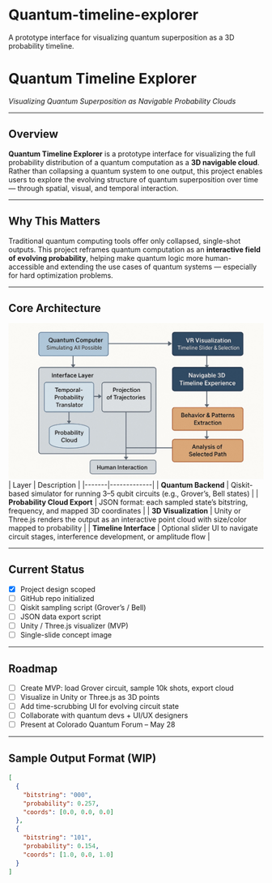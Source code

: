 # Quantum-timeline-explorer
A prototype interface for visualizing quantum superposition as a 3D probability timeline.
# Quantum Timeline Explorer  
*Visualizing Quantum Superposition as Navigable Probability Clouds*

---

## Overview

**Quantum Timeline Explorer** is a prototype interface for visualizing the full probability distribution of a quantum computation as a **3D navigable cloud**. Rather than collapsing a quantum system to one output, this project enables users to explore the evolving structure of quantum superposition over time — through spatial, visual, and temporal interaction.

---

## Why This Matters

Traditional quantum computing tools offer only collapsed, single-shot outputs. This project reframes quantum computation as an **interactive field of evolving probability**, helping make quantum logic more human-accessible and extending the use cases of quantum systems — especially for hard optimization problems.

---

## Core Architecture
![Quantum Timeline Diagram](./9FCDF938-00B5-445B-9D1F-9AC879D2F223.jpeg)
| Layer | Description |
|-------|-------------|
| **Quantum Backend** | Qiskit-based simulator for running 3–5 qubit circuits (e.g., Grover’s, Bell states) |
| **Probability Cloud Export** | JSON format: each sampled state’s bitstring, frequency, and mapped 3D coordinates |
| **3D Visualization** | Unity or Three.js renders the output as an interactive point cloud with size/color mapped to probability |
| **Timeline Interface** | Optional slider UI to navigate circuit stages, interference development, or amplitude flow |

---

## Current Status

- [x] Project design scoped
- [ ] GitHub repo initialized
- [ ] Qiskit sampling script (Grover’s / Bell)
- [ ] JSON data export script
- [ ] Unity / Three.js visualizer (MVP)
- [ ] Single-slide concept image

---

## Roadmap

- [ ] Create MVP: load Grover circuit, sample 10k shots, export cloud
- [ ] Visualize in Unity or Three.js as 3D points
- [ ] Add time-scrubbing UI for evolving circuit state
- [ ] Collaborate with quantum devs + UI/UX designers
- [ ] Present at Colorado Quantum Forum – May 28

---

## Sample Output Format (WIP)

```json
[
  {
    "bitstring": "000",
    "probability": 0.257,
    "coords": [0.0, 0.0, 0.0]
  },
  {
    "bitstring": "101",
    "probability": 0.154,
    "coords": [1.0, 0.0, 1.0]
  }
]
